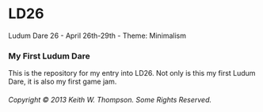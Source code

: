 LD26
====

Ludum Dare 26 - April 26th-29th - Theme: Minimalism

### My First Ludum Dare

This is the repository for my entry into LD26. Not only is this my first Ludum Dare, it is also my first game jam.

###### Copyright © 2013 Keith W. Thompson. Some Rights Reserved.
